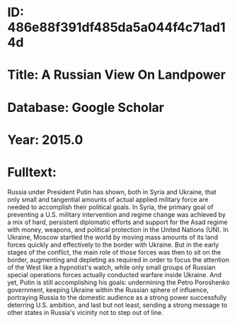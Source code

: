 # ID: 486e88f391df485da5a044f4c71ad14d
# Title: A Russian View On Landpower
# Database: Google Scholar
# Year: 2015.0
# Fulltext:
Russia under President Putin has shown, both in Syria and Ukraine, that only small and tangential amounts of actual applied military force are needed to accomplish their political goals.
In Syria, the primary goal of preventing a U.S. military intervention and regime change was achieved by a mix of hard, persistent diplomatic efforts and support for the Asad regime with money, weapons, and political protection in the United Nations (UN).
In Ukraine, Moscow startled the world by moving mass amounts of its land forces quickly and effectively to the border with Ukraine.
But in the early stages of the conflict, the main role of those forces was then to sit on the border, augmenting and depleting as required in order to focus the attention of the West like a hypnotist's watch, while only small groups of Russian special operations forces actually conducted warfare inside Ukraine.
And yet, Putin is still accomplishing his goals: undermining the Petro Poroshenko government, keeping Ukraine within the Russian sphere of influence, portraying Russia to the domestic audience as a strong power successfully deterring U.S. ambition, and last but not least, sending a strong message to other states in Russia's vicinity not to step out of line.